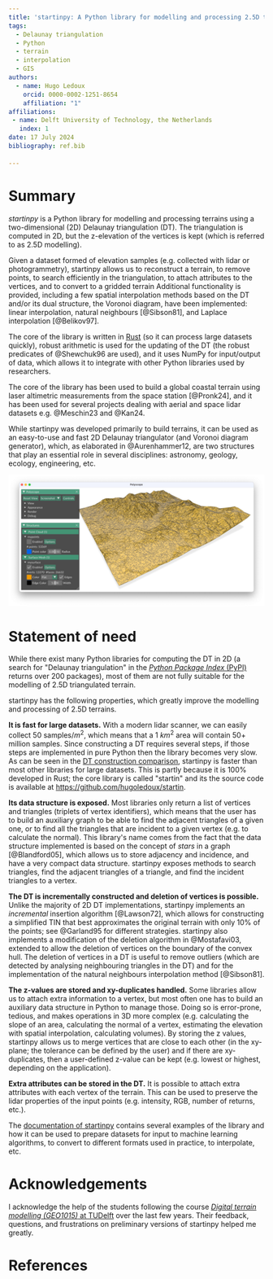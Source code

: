 ```yaml
---
title: 'startinpy: A Python library for modelling and processing 2.5D triangulated terrains'
tags:
  - Delaunay triangulation
  - Python
  - terrain
  - interpolation
  - GIS
authors:
  - name: Hugo Ledoux
    orcid: 0000-0002-1251-8654
    affiliation: "1"
affiliations:
 - name: Delft University of Technology, the Netherlands
   index: 1
date: 17 July 2024
bibliography: ref.bib

---
```


# Summary

*startinpy* is a Python library for modelling and processing terrains using a two-dimensional (2D) Delaunay triangulation (DT).
The triangulation is computed in 2D, but the z-elevation of the vertices is kept (which is referred to as 2.5D modelling).

Given a dataset formed of elevation samples (e.g. collected with lidar or photogrammetry), startinpy allows us to reconstruct a terrain, to remove points, to search efficiently in the triangulation, to attach attributes to the vertices, and to convert to a gridded terrain
Additional functionality is provided, including a few spatial interpolation methods based on the DT and/or its dual structure, the Voronoi diagram, have been implemented: linear interpolation, natural neighbours [@Sibson81], and Laplace interpolation [@Belikov97].

The core of the library is written in [Rust](https://www.rust-lang.org/) (so it can process large datasets quickly), robust arithmetic is used for the updating of the DT (the robust predicates of @Shewchuk96 are used), and it uses NumPy for input/output of data, which allows it to integrate with other Python libraries used by researchers.

The core of the library has been used to build a global coastal terrain using laser altimetric measurements from the space station [@Pronk24], and it has been used for several projects dealing with aerial and space lidar datasets e.g. @Meschin23 and @Kan24.

While startinpy was developed primarily to build terrains, it can be used as an easy-to-use and fast 2D Delaunay triangulator (and Voronoi diagram generator), which, as elaborated in @Aurenhammer12, are two structures that play an essential role in several disciplines: astronomy, geology, ecology, engineering, etc.

![A lidar dataset terrain reconstructed with startinpy and visualised with another Python library (Polyscope).](polyscope_gui.jpg)

# Statement of need

While there exist many Python libraries for computing the DT in 2D (a search for "Delaunay triangulation" in the [*Python Package Index* (PyPI)](https://pypi.org/search/?q=Delaunay+triangulation) returns over 200 packages), most of them are not fully suitable for the modelling of 2.5D triangulated terrain.

startinpy has the following properties, which greatly improve the modelling and processing of 2.5D terrains.

**It is fast for large datasets.**
With a modern lidar scanner, we can easily collect 50 samples/$m^2$, which means that a 1 $km^2$ area will contain 50+ million samples.
Since constructing a DT requires several steps, if those steps are implemented in pure Python then the library becomes very slow.
As can be seen in the [DT construction comparison](https://startinpy.readthedocs.io/latest/comparison.html), startinpy is faster than most other libraries for large datasets.
This is partly because it is 100% developed in Rust; the core library is called "startin" and its the source code is available at <https://github.com/hugoledoux/startin>.

**Its data structure is exposed.**
Most libraries only return a list of vertices and triangles (triplets of vertex identifiers), which means that the user has to build an auxiliary graph to be able to find the adjacent triangles of a given one, or to find all the triangles that are incident to a given vertex (e.g. to calculate the normal).
This library's name comes from the fact that the data structure implemented is based on the concept of *stars* in a graph [@Blandford05], which allows us to store adjacency and incidence, and have a very compact data structure.
startinpy exposes methods to search triangles, find the adjacent triangles of a triangle, and find the incident triangles to a vertex.

**The DT is incrementally constructed and deletion of vertices is possible.**
Unlike the majority of 2D DT implementations, startinpy implements an *incremental* insertion algorithm [@Lawson72], which allows for constructing a simplified TIN that best approximates the original terrain with only 10% of the points; see @Garland95 for different strategies.
startinpy also implements a modification of the deletion algorithm in @Mostafavi03, extended to allow the deletion of vertices on the boundary of the convex hull.
The deletion of vertices in a DT is useful to remove outliers (which are detected by analysing neighbouring triangles in the DT) and for the implementation of the natural neighbours interpolation method [@Sibson81].

**The z-values are stored and xy-duplicates handled.**
Some libraries allow us to attach extra information to a vertex, but most often one has to build an auxiliary data structure in Python to manage those.
Doing so is error-prone, tedious, and makes operations in 3D more complex (e.g. calculating the slope of an area, calculating the normal of a vertex, estimating the elevation with spatial interpolation, calculating volumes).
By storing the z values, startinpy allows us to merge vertices that are close to each other (in the xy-plane; the tolerance can be defined by the user) and if there are xy-duplicates, then a user-defined z-value can be kept (e.g. lowest or highest, depending on the application).

**Extra attributes can be stored in the DT.**
It is possible to attach extra attributes with each vertex of the terrain.
This can be used to preserve the lidar properties of the input points (e.g. intensity, RGB, number of returns, etc.).

The [documentation of startinpy](https://startinpy.rtfd.io) contains several examples of the library and how it can be used to prepare datasets for input to machine learning algorithms, to convert to different formats used in practice, to interpolate, etc.

# Acknowledgements

I acknowledge the help of the students following the course [*Digital terrain modelling (GEO1015)* at TUDelft](https://3d.bk.tudelft.nl/courses/geo1015/) over the last few years.
Their feedback, questions, and frustrations on preliminary versions of startinpy helped me greatly.

# References
